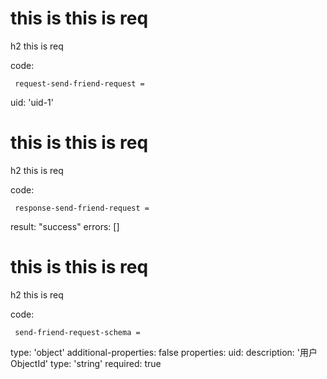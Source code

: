 # this is this is req

h2 this is req

code:

     request-send-friend-request =
  uid: 'uid-1'
  



# this is this is req

h2 this is req

code:

     response-send-friend-request =
  result: "success"
  errors: []


# this is this is req

h2 this is req

code:

     send-friend-request-schema =
  type: 'object'
  additional-properties: false
  properties:
    uid:
      description: '用户ObjectId'
      type: 'string'
      required: true


